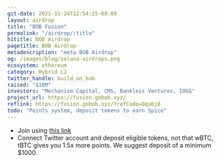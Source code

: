 ```yaml
---
git-date: 2021-11-24T12:54:25-08:00
layout: airdrop
title: "BOB Fusion"
permalink: "/airdrop/:title"
h1title: BOB Airdrop
pagetitle: BOB Airdrop
metadescription: "meta BOB Airdrop"
og: /images/blog/solana-airdrops.png
ecosystem: ethereum
category: Hybrid L2
twitter_handle: build_on_bob
raised: "$10M"
investors: "Mechanism Capital, CMS, Bankless Ventures, IOSG"
project_url: https://fusion.gobob.xyz/
reflink: https://fusion.gobob.xyz/?refCode=8qubj8
todo: "Points system, deposit tokens to earn Spice"
---
```


- Join using [this link](https://fusion.gobob.xyz/?refCode=8qubj8)
- Connect Twitter account and deposit eligible tokens, not that wBTC, tBTC gives you 1.5x more points. We suggest deposit of a minimum $1000.

